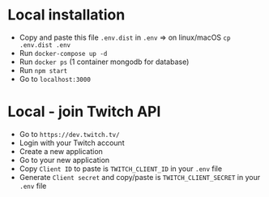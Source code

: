 # Local installation

* Copy and paste this file `.env.dist` in `.env` => on linux/macOS `cp .env.dist .env`
* Run `docker-compose up -d`
* Run `docker ps` (1 container mongodb for database)
* Run `npm start`
* Go to `localhost:3000`

# Local - join Twitch API

* Go to `https://dev.twitch.tv/`
* Login with your Twitch account
* Create a new application
* Go to your new application
* Copy `Client ID` to paste is `TWITCH_CLIENT_ID` in your `.env` file
* Generate `Client secret` and copy/paste is `TWITCH_CLIENT_SECRET` in your `.env` file
